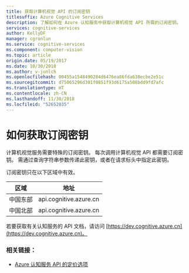 ```yaml
---
title: 获取计算机视觉 API 的订阅密钥
titlesuffix: Azure Cognitive Services
description: 了解如何在 Azure 认知服务中获取计算机视觉 API 所需的订阅密钥。
services: cognitive-services
author: KellyDF
manager: cgronlun
ms.service: cognitive-services
ms.component: computer-vision
ms.topic: article
origin.date: 05/19/2017
ms.date: 10/30/2018
ms.author: v-junlch
ms.openlocfilehash: 00455a1548490284d6476ea86fda638ecbe2e51c
ms.sourcegitcommit: d75065296d301f0851f93d6175a508bdd9fd7afc
ms.translationtype: HT
ms.contentlocale: zh-CN
ms.lasthandoff: 11/30/2018
ms.locfileid: "52652035"
---
```

# <a name="how-to-obtain-subscription-keys"></a>如何获取订阅密钥

计算机视觉服务需要特殊的订阅密钥。 每次调用计算机视觉 API 都需要订阅密钥。 需通过查询字符串参数传递此密钥，或者在请求标头中指定此密钥。

订阅密钥只在以下区域中有效。 

| 区域 | 地址 |
|---|---|
| 中国东部 | api.cognitive.azure.cn |
| 中国北部 | api.cognitive.azure.cn |

若要获取有关认知服务的 API 文档，请访问 [https://dev.cognitive.azure.cn](https://dev.cognitive.azure.cn)。


### <a name="related-links"></a>相关链接：

- [Azure 认知服务 API 的定价选项](https://www.azure.cn/pricing/details/cognitive-services/)

